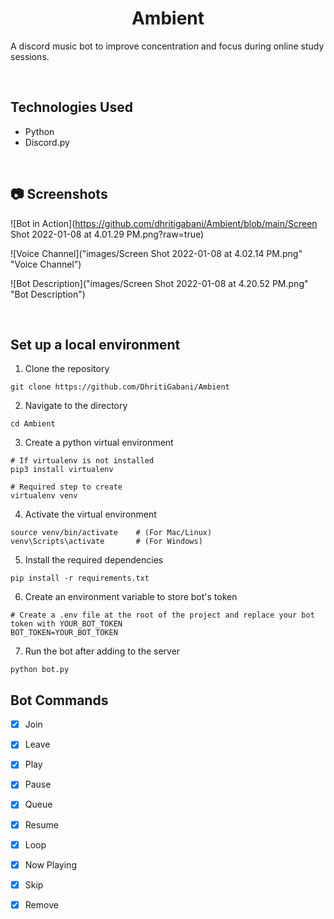 <center>

# Ambient

</center>

A discord music bot to improve concentration and focus during online study sessions.

<br />

## Technologies Used

- Python
- Discord.py

<br />

## 📷 Screenshots

![Bot in Action](https://github.com/dhritigabani/Ambient/blob/main/Screen Shot 2022-01-08 at 4.01.29 PM.png?raw=true)

![Voice Channel]("images/Screen Shot 2022-01-08 at 4.02.14 PM.png" "Voice Channel")

![Bot Description]("images/Screen Shot 2022-01-08 at 4.20.52 PM.png" "Bot Description")

<br/>

## Set up a local environment

1. Clone the repository

```shell
git clone https://github.com/DhritiGabani/Ambient
```

2. Navigate to the directory

```shell
cd Ambient
```

3. Create a python virtual environment

```shell
# If virtualenv is not installed
pip3 install virtualenv

# Required step to create
virtualenv venv
```

4. Activate the virtual environment

```shell
source venv/bin/activate    # (For Mac/Linux)
venv\Scripts\activate       # (For Windows)
```

5. Install the required dependencies

```shell
pip install -r requirements.txt
```

6. Create an environment variable to store bot's token

```shell
# Create a .env file at the root of the project and replace your bot token with YOUR_BOT_TOKEN
BOT_TOKEN=YOUR_BOT_TOKEN
```

7. Run the bot after adding to the server

```shell
python bot.py
```

## Bot Commands

- [x] Join
- [x] Leave
- [x] Play
- [x] Pause
- [x] Queue
- [x] Resume
- [x] Loop
- [x] Now Playing
- [x] Skip
- [x] Remove


